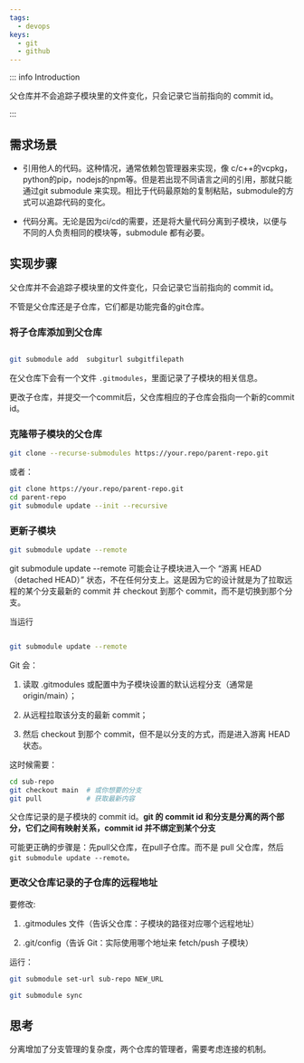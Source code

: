 ```yaml
--- 
tags:
  - devops
keys:
  - git
  - github
---
```


::: info Introduction

父仓库并不会追踪子模块里的文件变化，只会记录它当前指向的 commit id。

:::


## 需求场景

-  引用他人的代码。这种情况，通常依赖包管理器来实现，像 c/c++的vcpkg，python的pip，nodejs的npm等。但是若出现不同语言之间的引用，那就只能通过git submodule 来实现。相比于代码最原始的复制粘贴，submodule的方式可以追踪代码的变化。

-  代码分离。无论是因为ci/cd的需要，还是将大量代码分离到子模块，以便与不同的人负责相同的模块等，submodule 都有必要。

## 实现步骤

父仓库并不会追踪子模块里的文件变化，只会记录它当前指向的 commit id。

不管是父仓库还是子仓库，它们都是功能完备的git仓库。

### 将子仓库添加到父仓库

```bash

git submodule add  subgiturl subgitfilepath
```
在父仓库下会有一个文件 `.gitmodules`，里面记录了子模块的相关信息。

更改子仓库，并提交一个commit后，父仓库相应的子仓库会指向一个新的commit id。

###  克隆带子模块的父仓库

```bash
git clone --recurse-submodules https://your.repo/parent-repo.git
```

或者：

```bash
git clone https://your.repo/parent-repo.git
cd parent-repo
git submodule update --init --recursive

```

### 更新子模块


```bash
git submodule update --remote 

```
git submodule update --remote 可能会让子模块进入一个 “游离 HEAD（detached HEAD）” 状态，不在任何分支上。这是因为它的设计就是为了拉取远程的某个分支最新的 commit 并 checkout 到那个 commit，而不是切换到那个分支。

当运行 

```bash

git submodule update --remote
```
Git 会：

1. 读取 .gitmodules 或配置中为子模块设置的默认远程分支（通常是 origin/main）；

2. 从远程拉取该分支的最新 commit；

3. 然后 checkout 到那个 commit，但不是以分支的方式，而是进入游离 HEAD 状态。

这时候需要：

```bash
cd sub-repo
git checkout main  # 或你想要的分支
git pull           # 获取最新内容

```
父仓库记录的是子模块的 commit id。**git 的 commit id 和分支是分离的两个部分，它们之间有映射关系，commit id 并不绑定到某个分支**

可能更正确的步骤是：先pull父仓库，在pull子仓库。而不是 pull 父仓库，然后`git submodule update --remote。`



### 更改父仓库记录的子仓库的远程地址

要修改:

1. .gitmodules 文件（告诉父仓库：子模块的路径对应哪个远程地址）

2. .git/config（告诉 Git：实际使用哪个地址来 fetch/push 子模块）

运行：

```bash
git submodule set-url sub-repo NEW_URL

git submodule sync

```

## 思考

分离增加了分支管理的复杂度，两个仓库的管理者，需要考虑连接的机制。


